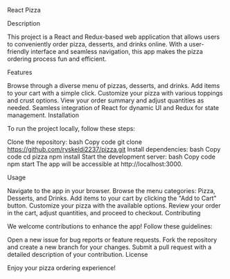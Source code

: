 React Pizza

Description

This project is a React and Redux-based web application that allows users to conveniently order pizza, desserts, and drinks online. With a user-friendly interface and seamless navigation, this app makes the pizza ordering process fun and efficient.

Features

Browse through a diverse menu of pizzas, desserts, and drinks.
Add items to your cart with a simple click.
Customize your pizza with various toppings and crust options.
View your order summary and adjust quantities as needed.
Seamless integration of React for dynamic UI and Redux for state management.
Installation

To run the project locally, follow these steps:

Clone the repository:
bash
Copy code
git clone https://github.com/ryskeldi2237/pizza.git
Install dependencies:
bash
Copy code
cd pizza
npm install
Start the development server:
bash
Copy code
npm start
The app will be accessible at http://localhost:3000.

Usage

Navigate to the app in your browser.
Browse the menu categories: Pizza, Desserts, and Drinks.
Add items to your cart by clicking the "Add to Cart" button.
Customize your pizza with the available options.
Review your order in the cart, adjust quantities, and proceed to checkout.
Contributing

We welcome contributions to enhance the app! Follow these guidelines:

Open a new issue for bug reports or feature requests.
Fork the repository and create a new branch for your changes.
Submit a pull request with a detailed description of your contribution.
License


Enjoy your pizza ordering experience!


